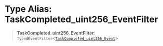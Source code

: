 # Type Alias: TaskCompleted\_uint256\_EventFilter

> **TaskCompleted\_uint256\_EventFilter**: `TypedEventFilter`\<[`TaskCompleted_uint256_Event`](TaskCompleted_uint256_Event.md)\>
